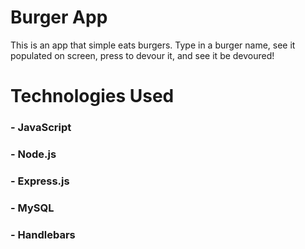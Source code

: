 # Burger App

This is an app that simple eats burgers. Type in a burger name, see it populated on screen, press to devour it, and see it be devoured!

# Technologies Used

### - JavaScript

### - Node.js

### - Express.js

### - MySQL

### - Handlebars
